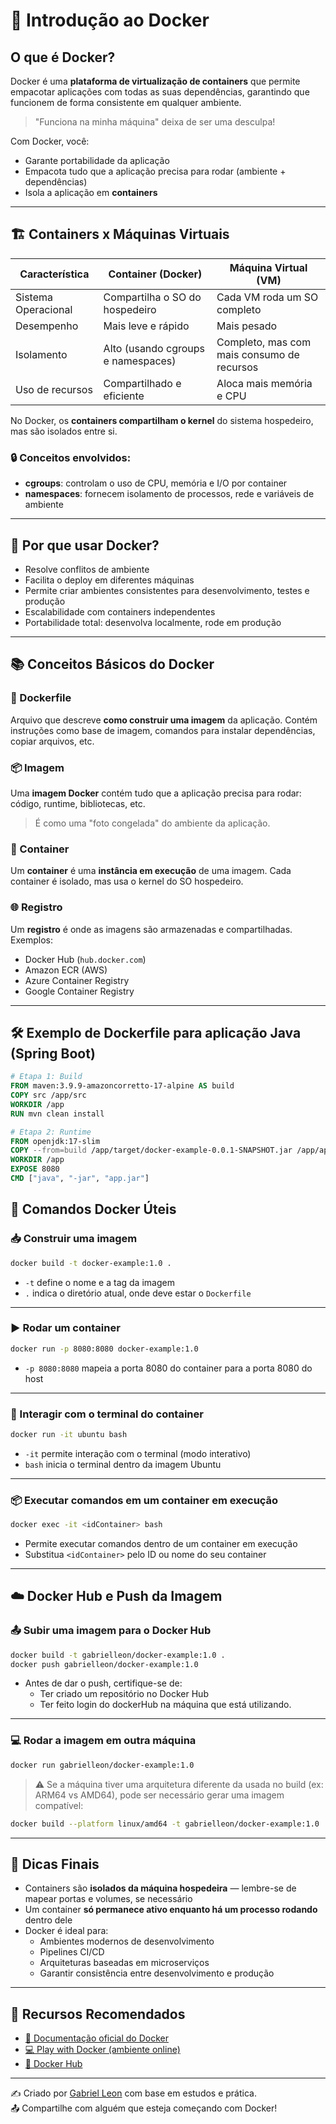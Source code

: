 # 🐳 Introdução ao Docker

## O que é Docker?

Docker é uma **plataforma de virtualização de containers** que permite empacotar aplicações com todas as suas dependências, garantindo que funcionem de forma consistente em qualquer ambiente.

> "Funciona na minha máquina" deixa de ser uma desculpa!

Com Docker, você:
- Garante portabilidade da aplicação
- Empacota tudo que a aplicação precisa para rodar (ambiente + dependências)
- Isola a aplicação em **containers**

---

## 🏗️ Containers x Máquinas Virtuais

| Característica        | Container (Docker)                              | Máquina Virtual (VM)                         |
|------------------------|--------------------------------------------------|-----------------------------------------------|
| Sistema Operacional    | Compartilha o SO do hospedeiro                  | Cada VM roda um SO completo                   |
| Desempenho             | Mais leve e rápido                              | Mais pesado                                   |
| Isolamento             | Alto (usando cgroups e namespaces)              | Completo, mas com mais consumo de recursos    |
| Uso de recursos        | Compartilhado e eficiente                       | Aloca mais memória e CPU                      |

No Docker, os **containers compartilham o kernel** do sistema hospedeiro, mas são isolados entre si.

### 🔒 Conceitos envolvidos:

- **cgroups**: controlam o uso de CPU, memória e I/O por container
- **namespaces**: fornecem isolamento de processos, rede e variáveis de ambiente

---

## 🚀 Por que usar Docker?

- Resolve conflitos de ambiente
- Facilita o deploy em diferentes máquinas
- Permite criar ambientes consistentes para desenvolvimento, testes e produção
- Escalabilidade com containers independentes
- Portabilidade total: desenvolva localmente, rode em produção

---

## 📚 Conceitos Básicos do Docker

### 📄 Dockerfile

Arquivo que descreve **como construir uma imagem** da aplicação. Contém instruções como base de imagem, comandos para instalar dependências, copiar arquivos, etc.

### 📦 Imagem

Uma **imagem Docker** contém tudo que a aplicação precisa para rodar: código, runtime, bibliotecas, etc.

> É como uma "foto congelada" do ambiente da aplicação.

### 🧱 Container

Um **container** é uma **instância em execução** de uma imagem. Cada container é isolado, mas usa o kernel do SO hospedeiro.

### 🌐 Registro

Um **registro** é onde as imagens são armazenadas e compartilhadas. Exemplos:
- Docker Hub (`hub.docker.com`)
- Amazon ECR (AWS)
- Azure Container Registry
- Google Container Registry

---

## 🛠️ Exemplo de Dockerfile para aplicação Java (Spring Boot)

```Dockerfile
# Etapa 1: Build
FROM maven:3.9.9-amazoncorretto-17-alpine AS build
COPY src /app/src
WORKDIR /app
RUN mvn clean install

# Etapa 2: Runtime
FROM openjdk:17-slim
COPY --from=build /app/target/docker-example-0.0.1-SNAPSHOT.jar /app/app.jar
WORKDIR /app
EXPOSE 8080
CMD ["java", "-jar", "app.jar"]
```
## 🧪 Comandos Docker Úteis

### 📥 Construir uma imagem

```bash
docker build -t docker-example:1.0 .
```

- `-t` define o nome e a tag da imagem
- `.` indica o diretório atual, onde deve estar o `Dockerfile`

---

### ▶️ Rodar um container

```bash
docker run -p 8080:8080 docker-example:1.0
```

- `-p 8080:8080` mapeia a porta 8080 do container para a porta 8080 do host

---

### 🧪 Interagir com o terminal do container

```bash
docker run -it ubuntu bash
```

- `-it` permite interação com o terminal (modo interativo)
- `bash` inicia o terminal dentro da imagem Ubuntu

---

### 📦 Executar comandos em um container em execução

```bash
docker exec -it <idContainer> bash
```

- Permite executar comandos dentro de um container em execução
- Substitua `<idContainer>` pelo ID ou nome do seu container

---

## ☁️ Docker Hub e Push da Imagem

### 📤 Subir uma imagem para o Docker Hub

```bash
docker build -t gabrielleon/docker-example:1.0 .
docker push gabrielleon/docker-example:1.0
```

- Antes de dar o push, certifique-se de:
    - Ter criado um repositório no Docker Hub
    - Ter feito login do dockerHub na máquina que está utilizando.

---

### 💻 Rodar a imagem em outra máquina

```bash
docker run gabrielleon/docker-example:1.0
```

> ⚠️ Se a máquina tiver uma arquitetura diferente da usada no build (ex: ARM64 vs AMD64), pode ser necessário gerar uma imagem compatível:

```bash
docker build --platform linux/amd64 -t gabrielleon/docker-example:1.0 .
```

---

## 🧠 Dicas Finais

- Containers são **isolados da máquina hospedeira** — lembre-se de mapear portas e volumes, se necessário
- Um container **só permanece ativo enquanto há um processo rodando** dentro dele
- Docker é ideal para:
    - Ambientes modernos de desenvolvimento
    - Pipelines CI/CD
    - Arquiteturas baseadas em microserviços
    - Garantir consistência entre desenvolvimento e produção

---

## 📎 Recursos Recomendados

- [📘 Documentação oficial do Docker](https://docs.docker.com/)
- [💻 Play with Docker (ambiente online)](https://labs.play-with-docker.com/)
- [🐳 Docker Hub](https://hub.docker.com/)

---

✍️ Criado por [Gabriel Leon](https://github.com/GLeonBS) com base em estudos e prática.  
📤 Compartilhe com alguém que esteja começando com Docker!
